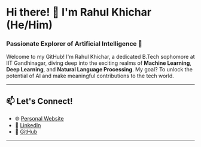 # Hi there! 👋 I'm Rahul Khichar (He/Him) 
### Passionate Explorer of Artificial Intelligence 🌟

Welcome to my GitHub! I'm Rahul Khichar, a dedicated B.Tech sophomore at IIT Gandhinagar, diving deep into the exciting realms of **Machine Learning**, **Deep Learning**, and **Natural Language Processing**. My goal? To unlock the potential of AI and make meaningful contributions to the tech world.

---

## 📫 **Let's Connect!**
- 🌐 [Personal Website](https://rahulkhichar-iitgn.vercel.app/index.html)
- 💼 [LinkedIn](https://www.linkedin.com/in/rahul-khichar-2106bb292)
- 🐙 [GitHub](https://github.com/rahul9b87)

---


